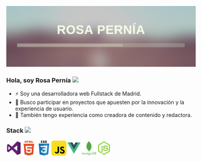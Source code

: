 ![banner-rosepernia](https://raw.githubusercontent.com/rosepernia/rosepernia/master/banner-git.png)
### Hola, soy Rosa Pernía <img src="https://media.giphy.com/media/hvRJCLFzcasrR4ia7z/giphy.gif" width="25px">
 
* ⚡ Soy una desarrolladora web Fullstack de Madrid.
* 🔭 Busco participar en proyectos que apuesten por la innovación y la experiencia de usuario.
* 🤖 También tengo experiencia como creadora de contenido y redactora.

>

### Stack <img src="https://media.giphy.com/media/LHZyixOnHwDDy/giphy.gif" width="40px">

<img align="left" alt="Visual Studio Code" width="40px" src="https://raw.githubusercontent.com/rosepernia/rosepernia/master/vs.png" />
<img align="left" alt="Html5" width="40px" src="https://raw.githubusercontent.com/rosepernia/rosepernia/master/html5.png" />
<img align="left" alt="Css3" width="40px" src="https://raw.githubusercontent.com/rosepernia/rosepernia/master/css.png" />
<img align="left" alt="JavaScript" width="40px" src="https://raw.githubusercontent.com/rosepernia/rosepernia/master/js-icon.png" />
<img align="left" alt="VueJS" width="40px" src="https://raw.githubusercontent.com/rosepernia/rosepernia/master/vue-icon.png" />
<img align="left" alt="MongoDB" width="40px" src="https://raw.githubusercontent.com/rosepernia/rosepernia/master/mongo.png" />
<img align="left" alt="MongoDB" width="40px" src="https://raw.githubusercontent.com/rosepernia/rosepernia/master/node.png" />
